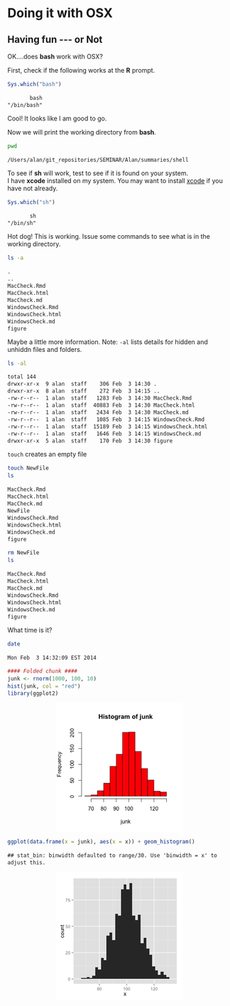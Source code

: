 # Doing it with OSX

## Having fun --- or Not

OK....does **bash** work with OSX?

First, check if the following works at the **R** prompt.


```r
Sys.which("bash")
```

```
       bash 
"/bin/bash" 
```


Cool!  It looks like I am good to go.

Now we will print the working directory from **bash**.


```bash
pwd
```

```
/Users/alan/git_repositories/SEMINAR/Alan/summaries/shell
```


To see if **sh** will work, test to see if it is found on your system.  
I have **xcode** installed on my system.  You may want to install [xcode](https://developer.apple.com/xcode/) if you have not already.


```r
Sys.which("sh")
```

```
       sh 
"/bin/sh" 
```


Hot dog!  This is working.  Issue some commands to see what is in the working directory.


```sh
ls -a
```

```
.
..
MacCheck.Rmd
MacCheck.html
MacCheck.md
WindowsCheck.Rmd
WindowsCheck.html
WindowsCheck.md
figure
```


Maybe a little more information. Note: `-al` lists details for hidden and 
unhiddn files and folders.


```sh
ls -al
```

```
total 144
drwxr-xr-x  9 alan  staff    306 Feb  3 14:30 .
drwxr-xr-x  8 alan  staff    272 Feb  3 14:15 ..
-rw-r--r--  1 alan  staff   1283 Feb  3 14:30 MacCheck.Rmd
-rw-r--r--  1 alan  staff  40883 Feb  3 14:30 MacCheck.html
-rw-r--r--  1 alan  staff   2434 Feb  3 14:30 MacCheck.md
-rw-r--r--  1 alan  staff   1085 Feb  3 14:15 WindowsCheck.Rmd
-rw-r--r--  1 alan  staff  15189 Feb  3 14:15 WindowsCheck.html
-rw-r--r--  1 alan  staff   1646 Feb  3 14:15 WindowsCheck.md
drwxr-xr-x  5 alan  staff    170 Feb  3 14:30 figure
```

`touch` creates an empty file


```sh
touch NewFile
ls
```

```
MacCheck.Rmd
MacCheck.html
MacCheck.md
NewFile
WindowsCheck.Rmd
WindowsCheck.html
WindowsCheck.md
figure
```


```sh
rm NewFile
ls
```

```
MacCheck.Rmd
MacCheck.html
MacCheck.md
WindowsCheck.Rmd
WindowsCheck.html
WindowsCheck.md
figure
```


What time is it?


```bash
date
```

```
Mon Feb  3 14:32:09 EST 2014
```



```r
#### Folded chunk ####
junk <- rnorm(1000, 100, 10)
hist(junk, col = "red")
library(ggplot2)
```

<img src="figure/FOLDED1.png" title="plot of chunk FOLDED" alt="plot of chunk FOLDED" style="display: block; margin: auto;" />

```r
ggplot(data.frame(x = junk), aes(x = x)) + geom_histogram()
```

```
## stat_bin: binwidth defaulted to range/30. Use 'binwidth = x' to adjust this.
```

<img src="figure/FOLDED2.png" title="plot of chunk FOLDED" alt="plot of chunk FOLDED" style="display: block; margin: auto;" />

